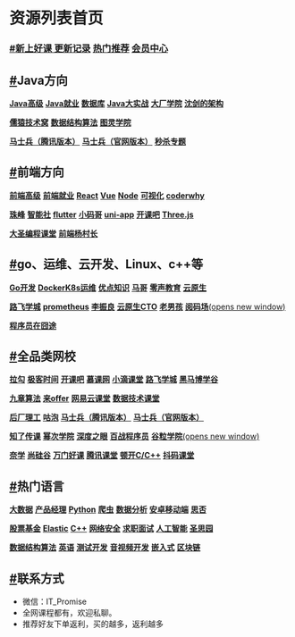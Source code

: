 # 资源列表首页

### [#](https://www.itpromise.cloud/#新上好课-更新记录-热门推荐-会员中心)[**新上好课 更新记录**](https://www.itpromise.cloud/list/更新记录.html) [**热门推荐**](https://www.itpromise.cloud/list/热门推荐.html) [**会员中心**](https://www.itpromise.cloud/list/会员中心.html)

## [#](https://www.itpromise.cloud/#java方向)**Java方向**

[**Java高级**](https://www.itpromise.cloud/list/Java高级.html) [**Java就业**](https://www.itpromise.cloud/list/Java就业.html) [**数据库**](https://www.itpromise.cloud/list/数据库.html) [**Java大实战**](https://www.itpromise.cloud/list/Java大实战.html) [**大厂学院**](https://www.itpromise.cloud/list/大厂学院.html) [**沈剑的架构**](https://www.itpromise.cloud/list/沈剑的架构.html)

[**儒猿技术窝**](https://www.itpromise.cloud/list/儒猿技术窝.html) [**数据结构算法**](https://www.itpromise.cloud/list/数据结构算法.html) [**图灵学院**](https://www.itpromise.cloud/list/图灵学院.html)

[**马士兵（腾讯版本）**](https://www.itpromise.cloud/list/马士兵.html) [**马士兵（官网版本）**](https://www.itpromise.cloud/list/马士兵（官网版本）.html) [**秒杀专题**](https://www.itpromise.cloud/list/秒杀专题.html)

## [#](https://www.itpromise.cloud/#前端方向)**前端方向**

[**前端高级**](https://www.itpromise.cloud/list/前端高级.html) [**前端就业**](https://www.itpromise.cloud/list/前端就业.html) [**React**](https://www.itpromise.cloud/list/React.html) [**Vue**](https://www.itpromise.cloud/list/Vue.html) [**Node**](https://www.itpromise.cloud/list/Node.html) [**可视化**](https://www.itpromise.cloud/list/可视化.html) [**coderwhy**](https://www.itpromise.cloud/list/coderwhy.html)

[**珠峰**](https://www.itpromise.cloud/list/珠峰.html) [**智能社**](https://www.itpromise.cloud/list/智能社.html) [**flutter**](https://www.itpromise.cloud/list/flutter.html) [**小码哥**](https://www.itpromise.cloud/list/小码哥.html) [**uni-app**](https://www.itpromise.cloud/list/uni-app.html) [**开课吧**](https://www.itpromise.cloud/list/开课吧.html) [**Three.js**](https://www.itpromise.cloud/list/three.js.html)

[**大圣编程课堂**](https://www.itpromise.cloud/list/大圣编程课堂.html) [**前端杨村长**](https://www.itpromise.cloud/list/前端杨村长.html)

## [#](https://www.itpromise.cloud/#go、运维、云开发、linux、c-等)**go、运维、云开发、Linux、c++等**

[**Go开发**](https://www.itpromise.cloud/list/Go开发.html) [**DockerK8s运维**](https://www.itpromise.cloud/list/DockerK8s运维.html) [**优点知识**](https://www.itpromise.cloud/list/优点知识.html) [**马哥**](https://www.itpromise.cloud/list/马哥.html) [**零声教育**](https://www.itpromise.cloud/list/零声教育.html) [**云原生**](https://www.itpromise.cloud/list/云原生.html)

[**路飞学城**](https://www.itpromise.cloud/list/路飞学城.html) [**prometheus**](https://www.itpromise.cloud/list/prometheus.html) [**李振良**](https://www.itpromise.cloud/list/阿良.html) [**云原生CTO**](https://www.itpromise.cloud/list/云原生CTO.html) [**老男孩**](https://www.itpromise.cloud/list/老男孩.html) [**阅码场**(opens new window)](https://shop.yomocode.com/)

[**程序员在囧途**](https://www.itpromise.cloud/list/程序员在囧途.html)

## [#](https://www.itpromise.cloud/#全品类网校)**全品类网校**

[**拉勾**](https://www.itpromise.cloud/list/拉勾.html) [**极客时间**](https://www.itpromise.cloud/list/极客时间.html) [**开课吧**](https://www.itpromise.cloud/list/开课吧.html) [**慕课网**](https://www.itpromise.cloud/list/慕课网.html) [**小滴课堂**](https://www.itpromise.cloud/list/小滴课堂.html) [**路飞学城**](https://www.itpromise.cloud/list/路飞学城.html) [**黑马博学谷**](https://www.itpromise.cloud/list/黑马博学谷.html)

[**九章算法**](https://www.itpromise.cloud/list/九章算法.html) [**来offer**](https://www.itpromise.cloud/list/来offer.html) [**网易云课堂**](https://www.itpromise.cloud/list/网易云课堂.html) [**数据技术课堂**](https://www.itpromise.cloud/list/数据技术课堂.html)

[**后厂理工**](https://www.itpromise.cloud/list/后厂理工.html) [**咕泡**](https://www.itpromise.cloud/list/咕泡.html) [**马士兵（腾讯版本）**](https://www.itpromise.cloud/list/马士兵.html) [**马士兵（官网版本）**](https://www.itpromise.cloud/list/马士兵（官网版本）.html)

[**知了传课**](https://www.itpromise.cloud/list/知了传课.html) [**幂次学院**](https://www.itpromise.cloud/list/幂次学院.html) [**深度之眼**](https://www.itpromise.cloud/list/深度之眼.html) [**百战程序员**](https://www.itpromise.cloud/list/百战程序员.html) [**谷粒学院**(opens new window)](http://www.gulixueyuan.com/)

[**奈学**](https://www.itpromise.cloud/list/奈学.html) [**尚硅谷**](https://www.itpromise.cloud/list/尚硅谷.html) [**万门好课**](https://www.itpromise.cloud/list/万门好课.html) [**腾讯课堂**](https://www.itpromise.cloud/list/腾讯课堂.html) [**顿开C/C++**](https://www.itpromise.cloud/list/顿开CC++.html) [**抖码课堂**](https://www.itpromise.cloud/list/抖码课堂.html)

## [#](https://www.itpromise.cloud/#热门语言)**热门语言**

[**大数据**](https://www.itpromise.cloud/list/大数据.html) [**产品经理**](https://www.itpromise.cloud/list/产品经理.html) [**Python**](https://www.itpromise.cloud/list/Python.html) [**爬虫**](https://www.itpromise.cloud/list/爬虫.html) [**数据分析**](https://www.itpromise.cloud/list/数据分析.html) [**安卓移动端**](https://www.itpromise.cloud/list/安卓移动端.html) [**思否**](https://www.itpromise.cloud/list/思否.html)

[**股票基金**](https://www.itpromise.cloud/list/股票基金.html) [**Elastic**](https://www.itpromise.cloud/list/Elastic.html) [**C++**](https://www.itpromise.cloud/list/C++.html) [**网络安全**](https://www.itpromise.cloud/list/网络安全.html) [**求职面试**](https://www.itpromise.cloud/list/求职面试.html) [**人工智能**](https://www.itpromise.cloud/list/人工智能.html) [**圣思园**](https://www.itpromise.cloud/list/圣思园.html)

[**数据结构算法**](https://www.itpromise.cloud/list/数据结构算法.html) [**英语**](https://www.itpromise.cloud/list/英语.html) [**测试开发**](https://www.itpromise.cloud/list/测试开发.html) [**音视频开发**](https://www.itpromise.cloud/list/音视频开发.html) [**嵌入式**](https://www.itpromise.cloud/list/嵌入式.html) [**区块链**](https://www.itpromise.cloud/list/区块链.html)

## [#](https://www.itpromise.cloud/#联系方式)**联系方式**

- 微信：IT_Promise
- 全网课程都有，欢迎私聊。
- 推荐好友下单返利，买的越多，返利越多